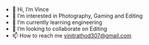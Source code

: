 - 👋 Hi, I’m Vince
- 👀 I’m interested in Photography, Gaming and Editing
- 🌱 I’m currently learning engineering 
- 💞️ I’m looking to collaborate on Editing
- 📫 How to reach me vinitrathod307@gmail.com
